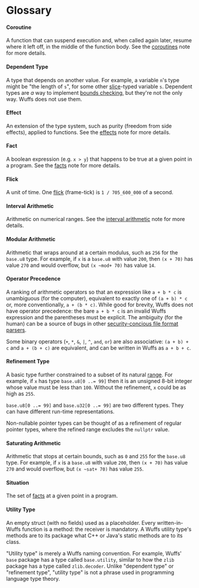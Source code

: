 # Glossary

#### Coroutine

A function that can suspend execution and, when called again later, resume
where it left off, in the middle of the function body. See the
[coroutines](/doc/note/coroutines.md) note for more details.

#### Dependent Type

A type that depends on another value. For example, a variable `n`'s type might
be "the length of `s`", for some other
[slice](/doc/note/slices-arrays-and-tables.md)-typed variable `s`. Dependent
types are *a* way to implement [bounds checking](/doc/note/bounds-checking.md),
but they're not the only way. Wuffs does not use them.

#### Effect

An extension of the type system, such as purity (freedom from side effects),
applied to functions. See the [effects](/doc/note/effects.md) note for more
details.

#### Fact

A boolean expression (e.g. `x > y`) that happens to be true at a given point in
a program. See the [facts](/doc/note/facts.md) note for more details.

#### Flick

A unit of time. One [flick](https://github.com/OculusVR/Flicks) (frame-tick) is
`1 / 705_600_000` of a second.

#### Interval Arithmetic

Arithmetic on numerical ranges. See the [interval
arithmetic](/doc/note/interval-arithmetic.md) note for more details.

#### Modular Arithmetic

Arithmetic that wraps around at a certain modulus, such as `256` for the
`base.u8` type. For example, if `x` is a `base.u8` with value `200`, then `(x +
70)` has value `270` and would overflow, but `(x ~mod+ 70)` has value `14`.

#### Operator Precedence

A ranking of arithmetic operators so that an expression like `a + b * c` is
unambiguous (for the computer), equivalent to exactly one of `(a + b) * c` or,
more conventionally, `a + (b * c)`. While good for brevity, Wuffs does not have
operator precedence: the bare `a + b * c` is an invalid Wuffs expression and
the parentheses must be explicit. The ambiguity (for the human) can be a source
of bugs in other [security-concious file format
parsers](https://github.com/jbangert/nail/issues/7).

Some binary operators (`+`, `*`, `&`, `|`, `^`, `and`, `or`) are also
associative: `(a + b) + c` and `a + (b + c)` are equivalent, and can be written
in Wuffs as `a + b + c`.

#### Refinement Type

A basic type further constrained to a subset of its natural
[range](/doc/note/ranges-and-rects.md). For example, if `x` has type `base.u8[0
..= 99]` then it is an unsigned 8-bit integer whose value must be less than
`100`. Without the refinement, `x` could be as high as `255`.

`base.u8[0 ..= 99]` and `base.u32[0 ..= 99]` are two different types. They can
have different run-time representations.

Non-nullable pointer types can be thought of as a refinement of regular pointer
types, where the refined range excludes the `nullptr` value.

#### Saturating Arithmetic

Arithmetic that stops at certain bounds, such as `0` and `255` for the
`base.u8` type. For example, if `x` is a `base.u8` with value `200`, then `(x +
70)` has value `270` and would overflow, but `(x ~sat+ 70)` has value `255`.

#### Situation

The set of [facts](/doc/note/facts.md) at a given point in a program.

#### Utility Type

An empty struct (with no fields) used as a placeholder. Every written-in-Wuffs
function is a method: the receiver is mandatory. A Wuffs utility type's methods
are to its package what C++ or Java's static methods are to its class.

"Utility type" is merely a Wuffs naming convention. For example, Wuffs' `base`
package has a type called `base.utility`, similar to how the `zlib` package has
a type called `zlib.decoder`. Unlike "dependent type" or "refinement type",
"utility type" is not a phrase used in programming language type theory.
